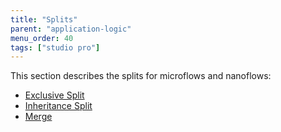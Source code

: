 ```yaml
---
title: "Splits"
parent: "application-logic"
menu_order: 40
tags: ["studio pro"]
---
```


This section describes the splits for microflows and nanoflows:

* [Exclusive Split](exclusive-split)
* [Inheritance Split](inheritance-split)
* [Merge](merge)

